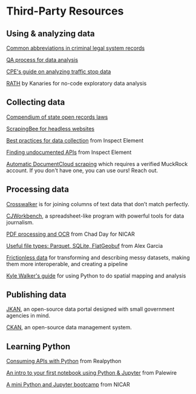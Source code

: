 # Third-Party Resources

## Using & analyzing data

[Common abbreviations in criminal legal system records](http://amerusa.net/resource\_documents/CriminalRecordAbbreviations.pdf)

[QA process for data analysis](https://source.opennews.org/articles/qa-process-confidence-data-stories/)

[CPE's guide on analyzing traffic stop data](https://policingequity.org/data-collection-insights/33-cpe-toolkit-stop-data-collection-guidebook/file)

[RATH](https://rath.kanaries.net/) by Kanaries for no-code exploratory data analysis

## Collecting data

[Compendium of state open records laws](https://www.rcfp.org/open-government-guide/)

[ScrapingBee for headless websites](https://www.scrapingbee.com/)

[Best practices for data collection](https://inspectelement.org/best-practices-data-collection.html) from Inspect Element

[Finding undocumented APIs](https://inspectelement.org/apis.html) from Inspect Element

[Automatic DocumentCloud scraping](https://www.muckrock.com/news/archives/2022/may/24/release-notes-keep-an-eye-on-your-favorite-agencie/) which requires a verified MuckRock account. If you don't have one, you can use ours! Reach out.

## Processing data

[Crosswalker](https://github.com/washingtonpost/crosswalker) is for joining columns of text data that don’t match perfectly.

[CJWorkbench](https://github.com/CJWorkbench/cjworkbench), a spreadsheet-like program with powerful tools for data journalism.

[PDF processing and OCR](https://github.com/chadday/nicar\_ocr) from Chad Day for NICAR

[Useful file types: Parquet, SQLite, FlatGeobuf](https://observablehq.com/@asg017/nicar23-lightning-talk-tipsheet-3-file-formats) from Alex Garcia

[Frictionless data](https://frictionlessdata.io/) for transforming and describing messy datasets, making them more interoperable, and creating a pipeline

[Kyle Walker's guide](https://walker-data.com/umich-workshop-2023/python/#1) for using Python to do spatial mapping and analysis



## Publishing data

[JKAN](https://jkan.io/), an open-source data portal designed with small government agencies in mind.

[CKAN](https://ckan.org/), an open-source data management system.

## Learning Python

[Consuming APIs with Python](https://realpython.com/python-api/#consuming-apis-with-python-practical-examples) from Realpython

[An intro to your first notebook using Python & Jupyter](https://github.com/palewire/first-python-notebook) from Palewire

[A mini Python and Jupyter bootcamp](https://github.com/ireapps/pycar) from NICAR
